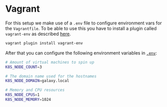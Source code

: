 # Vagrant

For this setup we make use of a `.env` file to configure environment vars for the `Vagrantfile`.
To be able to use this you have to install a plugin called `vagrant-env` as described [here](https://www.nickhammond.com/configuring-vagrant-virtual-machines-with-env/).

```sh
vagrant plugin install vagrant-env
```

After that you can configure the following environment variables in [`.env`](./.env):

```sh
# Amount of virtual machines to spin up
K8S_NODE_COUNT=3

# The domain name used for the hostnames
K8S_NODE_DOMAIN=galaxy.local

# Memory and CPU resources
K8S_NODE_CPUS=1
K8S_NODE_MEMORY=1024
```